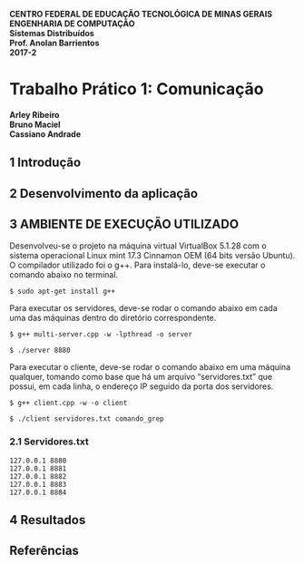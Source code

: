 
**CENTRO FEDERAL DE EDUCAÇÃO TECNOLÓGICA DE MINAS GERAIS
ENGENHARIA DE COMPUTAÇÃO <br />
Sistemas Distribuídos <br />
Prof. Anolan Barrientos <br />
2017-2**

# Trabalho Prático 1: Comunicação

#### Arley Ribeiro <br /> Bruno Maciel <br /> Cassiano Andrade

## 1 Introdução


## 2 Desenvolvimento da aplicação


## 3 AMBIENTE DE EXECUÇÃO UTILIZADO

Desenvolveu-se o projeto na máquina virtual VirtualBox 5.1.28 com o sistema operacional Linux mint 17.3 Cinnamon OEM (64 bits versão Ubuntu). O compilador utilizado foi o g++. Para instalá-lo, deve-se executar o comando abaixo no terminal.

`$ sudo apt-get install g++`

Para executar os servidores, deve-se rodar o comando abaixo em cada uma das máquinas dentro do diretório correspondente.

`$ g++ multi-server.cpp -w -lpthread -o server`

`$ ./server 8880`

Para executar o cliente, deve-se rodar o comando abaixo em uma máquina qualquer, tomando como base que há um arquivo “servidores.txt” que possui, em cada linha, o endereço IP seguido da porta dos servidores.

`$ g++ client.cpp -w -o client`

`$ ./client servidores.txt comando_grep`

### 2.1 Servidores.txt

```
127.0.0.1 8880 
127.0.0.1 8881 
127.0.0.1 8882 
127.0.0.1 8883
127.0.0.1 8884 
```

## 4 Resultados



## Referências

